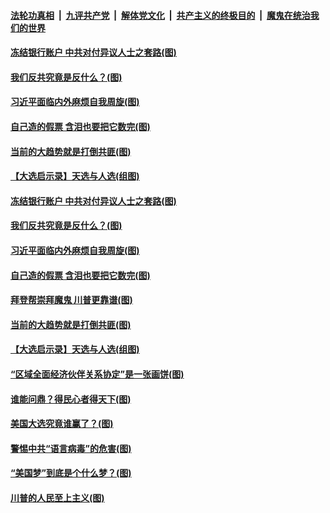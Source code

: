 

####  [法轮功真相](../../../../basic/blob/master/README.md?t=11212002) &nbsp;|&nbsp; [九评共产党](../../../../9ping.md/blob/master/README.md?t=11212002) &nbsp;|&nbsp; [解体党文化](../../../../jtdwh.md/blob/master/README.md?t=11212002)  &nbsp;|&nbsp; [共产主义的终极目的](../../../../gczydzjmd.md/blob/master/README.md?t=11212002) &nbsp;|&nbsp; [魔鬼在统治我们的世界](../../../../mgztzwmdsj.md/blob/master/README.md?t=11212002) 

#### [冻结银行账户 中共对付异议人士之套路(图)](../pages/p4/953286.md?t=11212002) 

#### [我们反共究竟是反什么？(图)](../pages/p4/953281.md?t=11212002) 

#### [习近平面临内外麻烦自我周旋(图)](../pages/p4/953261.md?t=11212002) 

#### [自己造的假票 含泪也要把它数完(图)](../pages/p4/953273.md?t=11212002) 

#### [当前的大趋势就是打倒共匪(图)](../pages/p4/953274.md?t=11212002) 

#### [【大选启示录】天选与人选(组图)](../pages/p4/953127.md?t=11212002) 


#### [冻结银行账户 中共对付异议人士之套路(图)](../pages/p4/953286.md?t=11212002) 

#### [我们反共究竟是反什么？(图)](../pages/p4/953281.md?t=11212002) 

#### [习近平面临内外麻烦自我周旋(图)](../pages/p4/953261.md?t=11212002) 

#### [自己造的假票 含泪也要把它数完(图)](../pages/p4/953273.md?t=11212002) 

#### [拜登帮崇拜魔鬼 川普更靠谱(图)](../pages/p4/953272.md?t=11212002) 

#### [当前的大趋势就是打倒共匪(图)](../pages/p4/953274.md?t=11212002) 


#### [【大选启示录】天选与人选(组图)](../pages/p4/953127.md?t=11212002) 






#### [“区域全面经济伙伴关系协定”是一张画饼(图)](../pages/p4/953161.md?t=11212002) 

#### [谁能问鼎？得民心者得天下(图)](../pages/p4/953156.md?t=11212002) 

#### [美国大选究竟谁赢了？(图)](../pages/p4/953146.md?t=11212002) 

#### [警惕中共“语言病毒”的危害(图)](../pages/p4/953143.md?t=11212002) 

#### [“美国梦”到底是个什么梦？(图)](../pages/p4/953129.md?t=11212002) 

#### [川普的人民至上主义(图)](../pages/p4/953124.md?t=11212002) 

